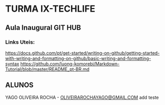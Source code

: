 # TURMA IX-TECHLIFE

## Aula Inaugural GIT HUB

### Links Uteis:

https://docs.github.com/pt/get-started/writing-on-github/getting-started-with-writing-and-formatting-on-github/basic-writing-and-formatting-syntax
https://github.com/luong-komorebi/Markdown-Tutorial/blob/master/README_pt-BR.md

## ALUNOS
YAGO OLIVEIRA ROCHA - OLIVEIRAROCHAYAGO@GMAIL.COM
add teste
